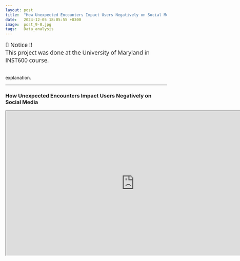 ```yaml
---
layout: post
title:  "How Unexpected Encounters Impact Users Negatively on Social Media"
date:   2024-12-05 18:05:55 +0300
image:  post_9-0.jpg
tags:   Data_analysis   
---
```



<div class="notice--gray">
   <span style="font-size: 18px; font-family: Open Sans;">
      📢 Notice !!    <br>
      This project was done at the University of Maryland in INST600 course.    
   </span>
</div>

<br>
<br>


<justify>  
explanation.</u>
 </justify>

---
### How Unexpected Encounters Impact Users Negatively on Social Media

<iframe src="https://drive.google.com/file/d/1c_uL_nT06KyZEVTRxcK4L06KMKRbCX8p/preview" 
width="800" height="450" type="application/pdf">
<iframe src="/assets/test.pdf#toolbar=0&navpanes=0&scrollbar=0"></iframe>

